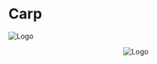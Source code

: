 # Carp

![Logo](https://github.com/eriksvedang/Carp/blob/master/img/temp_logo.jpg)

<p align="center"><img src="https://github.com/eriksvedang/Carp/blob/master/img/temp_logo.jpg" alt="Logo"/></p>
